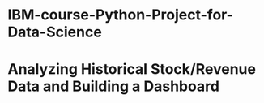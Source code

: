 # IBM-course-Python-Project-for-Data-Science

# Analyzing Historical Stock/Revenue Data and Building a Dashboard
